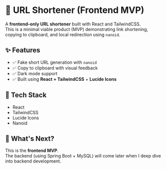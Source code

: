 # 🔗 URL Shortener (Frontend MVP)

A **frontend-only URL shortener** built with React and TailwindCSS.  
This is a minimal viable product (MVP) demonstrating link shortening, copying to clipboard, and local redirection using `nanoid`.

## ✨ Features
- ✅ Fake short URL generation with `nanoid`
- ✅ Copy to clipboard with visual feedback
- ✅ Dark mode support
- ✅ Built using **React + TailwindCSS** + **Lucide Icons**

## 🧠 Tech Stack
- React
- TailwindCSS
- Lucide Icons
- Nanoid

## 🚧 What's Next?
This is the **frontend MVP**.  
The backend (using Spring Boot + MySQL) will come later when I deep dive into backend development.

